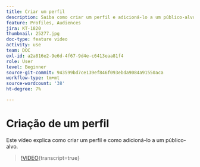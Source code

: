 ```yaml
---
title: Criar um perfil
description: Saiba como criar um perfil e adicioná-lo a um público-alvo.
feature: Profiles, Audiences
jira: KT-1820
thumbnail: 25277.jpg
doc-type: feature video
activity: use
team: DOC
exl-id: a2a816e2-9e6d-4f67-9d4e-c6413eaa81f4
role: User
level: Beginner
source-git-commit: 943599bd7ce139ef846f093ebda9084a91550aca
workflow-type: tm+mt
source-wordcount: '38'
ht-degree: 7%

---
```


# Criação de um perfil

Este vídeo explica como criar um perfil e como adicioná-lo a um público-alvo.

>[!VIDEO](https://video.tv.adobe.com/v/25277/?learn=on){transcript=true}

